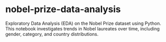 # nobel-prize-data-analysis
Exploratory Data Analysis (EDA) on the Nobel Prize dataset using Python. This notebook investigates trends in Nobel laureates over time, including gender, category, and country distributions.
